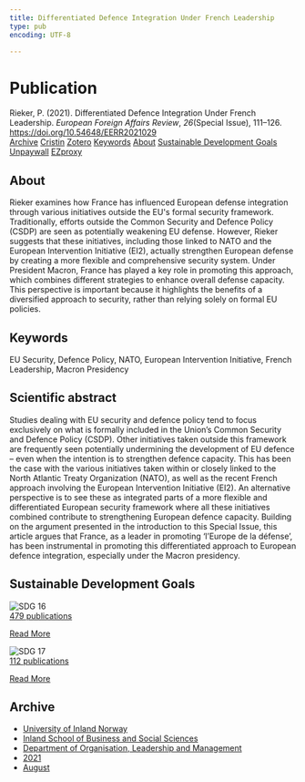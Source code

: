 ```yaml
---
title: Differentiated Defence Integration Under French Leadership
type: pub
encoding: UTF-8

---
```

<h1>Publication</h1>
<article id="csl-bib-container-6U5MWXXW" class="csl-bib-container">
  <div class="csl-bib-body"> <div class="csl-entry">Rieker, P. (2021). Differentiated Defence Integration Under French Leadership. <i>European Foreign Affairs Review</i>, <i>26</i>(Special Issue), 111–126. <a href="https://doi.org/10.54648/EERR2021029">https://doi.org/10.54648/EERR2021029</a></div> </div>
  <div class="csl-bib-buttons">
    <a href="#taxonomy-article-6U5MWXXW" alt="archive" class="csl-bib-button">Archive</a>
    <a href="https://app.cristin.no/results/show.jsf?id=1925740" alt="Cristin" class="csl-bib-button">Cristin</a>
    <a href="http://zotero.org/groups/5881554/items/6U5MWXXW" alt="Zotero" class="csl-bib-button">Zotero</a>
    <a href="#keywords-article-6U5MWXXW" alt="keywords" class="csl-bib-button">Keywords</a>
    <a href="#about-article-6U5MWXXW" alt="about_pub" class="csl-bib-button">About</a>
    <a href="#sdg-article-6U5MWXXW" alt="sdg" class="csl-bib-button">Sustainable Development Goals</a>
    <a href="https://doi.org/10.54648/eerr2021029" alt="Unpaywall" class="csl-bib-button">Unpaywall</a>
    <a href="https://doi.org/10.54648/eerr2021029" alt="EZproxy" class="csl-bib-button">EZproxy</a>
  </div>
  <div id="csl-bib-meta-container-6U5MWXXW"></div>
</article>
<div id="csl-bib-meta-6U5MWXXW" class="csl-bib-meta">
  <article id="about-article-6U5MWXXW" class="about_pub-article">
    <h1>About</h1>
    Rieker examines how France has influenced European defense integration through various initiatives outside the EU's formal security framework. Traditionally, efforts outside the Common Security and Defence Policy (CSDP) are seen as potentially weakening EU defense. However, Rieker suggests that these initiatives, including those linked to NATO and the European Intervention Initiative (EI2), actually strengthen European defense by creating a more flexible and comprehensive security system. Under President Macron, France has played a key role in promoting this approach, which combines different strategies to enhance overall defense capacity. This perspective is important because it highlights the benefits of a diversified approach to security, rather than relying solely on formal EU policies.
  </article>
  <article id="keywords-article-6U5MWXXW" class="keywords-article">
    <h1>Keywords</h1>
    EU Security, Defence Policy, NATO, European Intervention Initiative, French Leadership, Macron Presidency
  </article>
  <article id="abstract-article-6U5MWXXW" class="abstract-article">
    <h1>Scientific abstract</h1>
    Studies dealing with EU security and defence policy tend to focus exclusively on what is formally included in the Union’s Common Security and Defence Policy (CSDP). Other initiatives taken outside this framework are frequently seen potentially undermining the development of EU defence – even when the intention is to strengthen defence capacity. This has been the case with the various initiatives taken within or closely linked to the North Atlantic Treaty Organization (NATO), as well as the recent French approach involving the European Intervention Initiative (EI2). An alternative perspective is to see these as integrated parts of a more flexible and differentiated European security framework where all these initiatives combined contribute to strengthening European defence capacity. Building on the argument presented in the introduction to this Special Issue, this article argues that France, as a leader in promoting ‘l’Europe de la défense’, has been instrumental in promoting this differentiated approach to European defence integration, especially under the Macron presidency.
  </article>
  <article id="sdg-article-6U5MWXXW" class="sdg-article">
    <h1>Sustainable Development Goals</h1>
    <div class="sdg-container"><div id="sdg16" class="sdg">
        <img src="{{< params subfolder >}}images/sdg/sdg16_en.png" class="image" alt="SDG 16">
        <div class="sdg-overlay">
          <a href="/en/archive/?key=?sdg=16#archive" class="sdg-publication-count"><span>479</span> publications</a>
          <p><a href="https://sdgs.un.org/goals/goal16" class="sdg-read-more">Read More</a></p>
        </div>
      </div> <div id="sdg17" class="sdg">
        <img src="{{< params subfolder >}}images/sdg/sdg17_en.png" class="image" alt="SDG 17">
        <div class="sdg-overlay">
          <a href="/en/archive/?key=?sdg=17#archive" class="sdg-publication-count"><span>112</span> publications</a>
          <p><a href="https://sdgs.un.org/goals/goal17" class="sdg-read-more">Read More</a></p>
        </div>
      </div></div>
  </article>
  <article id="taxonomy-article-6U5MWXXW" class="taxonomy-article">
    <h1>Archive</h1>
    <ul>
      <li>
        <a href="/en/archive/?key=3DCRN523">University of Inland Norway</a>
      </li>
      <li>
        <a href="/en/archive/?key=DU8Q9LN9">Inland School of Business and Social Sciences</a>
      </li>
      <li>
        <a href="/en/archive/?key=4LUWR3ZM">Department of Organisation, Leadership and Management</a>
      </li>
      <li>
        <a href="/en/archive/?key=8VQBC64H">2021</a>
      </li>
      <li>
        <a href="/en/archive/?key=L4PN3CBI">August</a>
      </li>
    </ul>
  </article>
</div>
